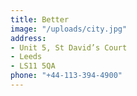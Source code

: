 ```yaml
---
title: Better
image: "/uploads/city.jpg"
address:
- Unit 5, St David’s Court
- Leeds
- LS11 5QA
phone: "+44-113-394-4900"
---
```


